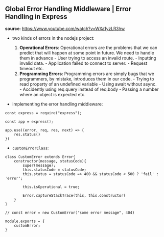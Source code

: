 ## Global Error Handling Middleware | Error Handling in Express

**source**: https://www.youtube.com/watch?v=WXa1yzLR3hw

- two kinds of errors in the nodejs project:

  1. **Operational Errors**: Operational errors are the problems that we can predict that will
     happen at some point in future. We need to handle them in advance - User trying to access an invalid route. - Inputting invalid data. - Application failed to connect to server. - Request timeout etc.
  2. **Programming Errors**: Programming errors are simply bugs that we programmers, by
     mistake, introduces them in our code. - Trying to read property of an undefined variable - Using await without async. - Accidently using req.query instead of req.body - Passing a number where an object is expected etc.

- implementing the error handling middleware:

```
const express = require("express");

const app = express();

app.use((error, req, res, next) => {
    res.status()
})
```

- `customErrorClass`:

```
class CustomError extends Error{
    constructor(message, statusCode){
        super(message);
        this.statusCode = statusCode;
        this.status = statusCode => 400 && statusCode < 500 ? 'fail' : 'error';

        this.isOperational = true;

        Error.captureStackTrace(this, this.constructor)
    }
}

// const error = new CustomError("some error message", 404)

module.exports = {
    customError;
}
```
